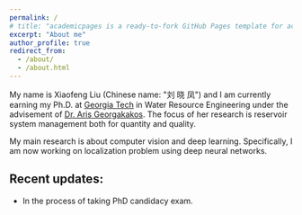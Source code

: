 ```yaml
---
permalink: /
# title: "academicpages is a ready-to-fork GitHub Pages template for academic personal websites"
excerpt: "About me"
author_profile: true
redirect_from: 
  - /about/
  - /about.html
---
```


My name is Xiaofeng Liu (Chinese name: "刘 晓 凤") and I am currently earning my Ph.D. at [Georgia Tech](https://www.gatech.edu/) in Water Resource Engineering under the advisement of [Dr. Aris Georgakakos](http://gwri.gatech.edu/staff/3976). The focus of her research is reservoir system management both for quantity and quality.

My main research is about computer vision and deep learning. Specifically, I am now working on localization problem using deep neural networks. 

Recent updates:
------
- In the process of taking PhD candidacy exam. 

